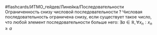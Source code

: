 #flashcards/ИТМО_гейдев/Линейка/Последовательности
Ограниченность снизу числовой последовательности
?
Числовая последовательность ограничена снизу, если существует такое число, что любой элемент последовательности больше него: $\exists a \in \mathbb{R}, \forall x_n : x_n \ge a$
